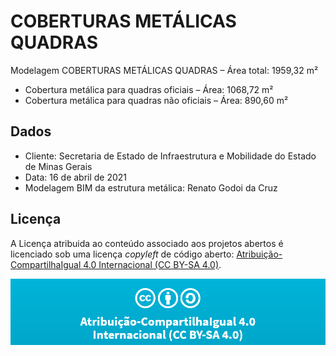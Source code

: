 # COBERTURAS METÁLICAS QUADRAS

Modelagem COBERTURAS METÁLICAS QUADRAS – Área total: 1959,32 m²

- Cobertura metálica para quadras oficiais – Área: 1068,72 m²
- Cobertura metálica para quadras não oficiais – Área: 890,60 m²

## Dados

- Cliente: Secretaria de Estado de Infraestrutura e Mobilidade do Estado de Minas Gerais
- Data: 16 de abril de 2021
- Modelagem BIM da estrutura metálica: Renato Godoi da Cruz


## Licença 

A Licença atribuida ao conteúdo associado aos projetos abertos é licenciado sob uma licença *copyleft* de código aberto: [Atribuição-CompartilhaIgual 4.0 Internacional (CC BY-SA 4.0)](https://creativecommons.org/licenses/by-sa/4.0/deed.pt_BR). 

![](logo_atribuicao.png)

